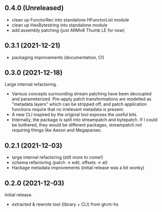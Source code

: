 ## 0.4.0 (Unreleased)
  * clean up FunctorRec into standalone HFunctorList module
  * clean up HexBytestring into standalone module
  * add assembly patching (just ARMv8 Thumb LE for now)

## 0.3.1 (2021-12-21)
  * packaging improvements (documentation, CI)

## 0.3.0 (2021-12-18)
Large internal refactoring.

  * Various concepts surrounding stream patching have been decoupled and
    parameterized. Pre-apply patch transformations are modelled as "metadata
    layers" which can be stripped off, and patch application functions require
    that no irrelevant metadata is present.
  * A new CLI inspired by the original tool exposes the useful bits.
  * Internally, the package is split into streampatch and bytepatch. If I could
    be bothered, they would be different packages, streampatch not requiring
    things like Aeson and Megaparsec.

## 0.2.1 (2021-12-03)
  * large internal refactoring (still more to come!)
  * schema refactoring (patch -> edit, offsets -> at)
  * Hackage metadata improvements (initial release was a bit wonky)

## 0.2.0 (2021-12-03)
Initial release.

  * extracted & rewrote tool (library + CLI) from gtvm-hs
